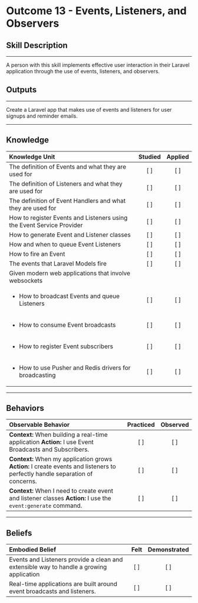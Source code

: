 # Outcome 13 - Events, Listeners, and Observers

## Skill Description
----------
A person with this skill implements effective user interaction in their Laravel application through the use of events, listeners, and observers. 

## Outputs
----------
Create a Laravel app that makes use of events and listeners for user signups and reminder emails.


----------
## Knowledge


| Knowledge Unit   |      Studied      | Applied |
|:-------------|:------------------:|:--------:|
| The definition of Events and what they are used for | [ ] | [ ]  |
| The definition of Listeners and what they are used for | [ ] | [ ]  |
| The definition of Event Handlers and what they are used for | [ ] | [ ]  |
| How to register Events and Listeners using the Event Service Provider | [ ] | [ ]  |
| How to generate Event and Listener classes | [ ] | [ ]  |
| How and when to queue Event Listeners | [ ] | [ ]  |
| How to fire an Event | [ ] | [ ]  |
| The events that Laravel Models fire | [ ] | [ ]  |
| Given modern web applications that involve websockets | | |
| <ul><li> How to broadcast Events and queue Listeners </li></ul> | [ ] | [ ]  |
| <ul><li> How to consume Event broadcasts  </li></ul> | [ ] | [ ]  |
| <ul><li> How to register Event subscribers  </li></ul> | [ ] | [ ]  |
| <ul><li> How to use Pusher and Redis drivers for broadcasting </li></ul> | [ ] | [ ]  |


----------


## Behaviors


| Observable Behavior   |      Practiced      | Observed |
|:-------------|:------------------:|:--------:|
| **Context:** When building a real-time application **Action:** I use Event Broadcasts and Subscribers. | [ ] | [ ]  |
| **Context:** When my application grows **Action:** I create events and listeners to perfectly handle separation of concerns. | [ ] | [ ]  |
| **Context:** When I need to create event and listener classes **Action:** I use the `event:generate` command. | [ ] | [ ]  |


----------


## Beliefs

| Embodied Belief   |      Felt      | Demonstrated |
|:-------------|:------------------:|:--------:|
| Events and Listeners provide a clean and extensible way to handle a growing application | [ ] | [ ]  |
| Real-time applications are built around event broadcasts and listeners. | [ ] | [ ]  |
